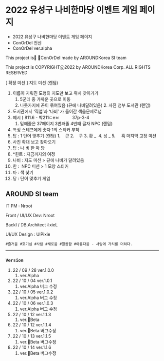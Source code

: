 # 2022 유성구 나비한마당 이벤트 게임 페이지 

- 2022 유성구 나비한마당 이벤트 게임 페이지
- ConOrDel 전신
- ConOrDel ver.alpha

This project is ConOrDel made by AROUNDKorea SI team

This project is COPYRIGHTⓒ2022 by AROUNDKorea Corp. ALL RIGHTS RESERVED

[ 확정 미션 ]
지도 미션 (랜덤)
   1. 이름이 지워진 도형의 지도만 보고 위치 찾아가기
       1. 5군데 중 가까운 곳으로 이동
       2. 나뭇가지에 끈이 묶여있음 (끈에 나비달려있음)
    2. 사진 첨부
도서관 (랜덤)
   1. 도서관에서 ‘직업’과 ‘나비’ 가 들어간 책을문제로냄
   2. 예시 ) 811.6 - 박211ㄷeㅂ
                 37p-3-4
        1. 밑에줄은 37페이지 3번째줄 4번째 글자
NPC (랜덤)
   1. 특정 스테프에게 숫자 1의 스티커 부착
   2. 답 : 1
단어 맞추기 (랜덤)
    1.    근
    2.    구
    3. 황 _ 
    4. 성 _
    5.     혹
마지막 고정 미션
   1. 사진 확대 보고 찾아오기
   2. 답 : 나 비 한 마 당
   3. *힌트 : 지금까지의 여정
   4. 나비 : 지도 미션 > 끈에 나비가 달려있음
   5. 한 :  NPC 미션 > 1 모양 스티커
   6. 마 : 책 찾기
   7. 당 : 단어 맞추기 게임

## AROUND SI team

IT PM : Nroot

Front / UI/UX Dev: Nroot 

BackI / DB,Architect :IxieL

UI/UX Design : UIPixie

`#즐거움 #호기심 #사림 #새로움 #깔끔함 #아름다움 - 사람에 가치를 더하다.` 

---

### `Version`

1. 22 / 09 / 28 ver.1.0.0
    1. ver.Alpha 
2. 22 / 10 / 04 ver.1.0.1
    1. ver.Alpha 버그 수정
3. 22 / 10 / 05 ver.1.0.2
    1. ver.Alpha 버그 수정
4. 22 / 10 / 06 ver.1.0.3
    1. ver.Alpha 버그 수정
5. 22 / 10 / 12 ver.1.1.3
    1. ver.Beta
6. 22 / 10 / 12 ver.1.1.4
    1. ver.Beta 버그수정
7. 22 / 10 / 13 ver.1.1.5
    1. ver.Beta 버그수정
8. 22 / 10 / 14 ver.1.1.6
    1. ver.Beta 버그수정   
